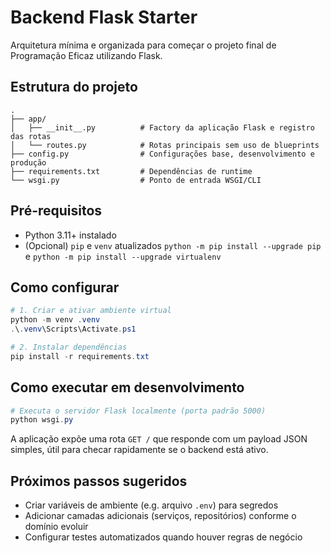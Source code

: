 # Backend Flask Starter

Arquitetura mínima e organizada para começar o projeto final de Programação Eficaz utilizando Flask.

## Estrutura do projeto

```
.
├── app/
│   ├── __init__.py          # Factory da aplicação Flask e registro das rotas
│   └── routes.py            # Rotas principais sem uso de blueprints
├── config.py                # Configurações base, desenvolvimento e produção
├── requirements.txt         # Dependências de runtime
└── wsgi.py                  # Ponto de entrada WSGI/CLI
```

## Pré-requisitos

- Python 3.11+ instalado
- (Opcional) `pip` e `venv` atualizados `python -m pip install --upgrade pip` e `python -m pip install --upgrade virtualenv`

## Como configurar

```powershell
# 1. Criar e ativar ambiente virtual
python -m venv .venv
.\.venv\Scripts\Activate.ps1

# 2. Instalar dependências
pip install -r requirements.txt
```

## Como executar em desenvolvimento

```powershell
# Executa o servidor Flask localmente (porta padrão 5000)
python wsgi.py
```

A aplicação expõe uma rota `GET /` que responde com um payload JSON simples, útil para checar rapidamente se o backend está ativo.

## Próximos passos sugeridos

- Criar variáveis de ambiente (e.g. arquivo `.env`) para segredos
- Adicionar camadas adicionais (serviços, repositórios) conforme o domínio evoluir
- Configurar testes automatizados quando houver regras de negócio
